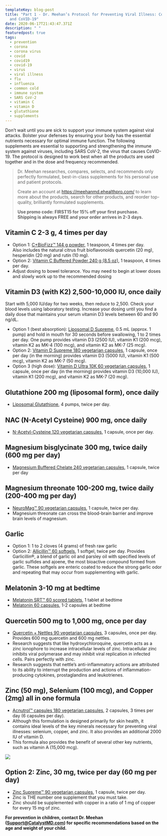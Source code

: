 ```yaml
---
templateKey: blog-post
title: "Part 1 - Dr. Meehan’s Protocol for Preventing Viral Illness: Colds, Flu,
  and CoVID-19"
date: 2020-06-17T21:43:47.371Z
description: " "
featuredpost: true
tags:
  - prevention
  - corona
  - corona virus
  - covid
  - covid19
  - covid-19
  - virus
  - viral illness
  - flu
  - influenza
  - common cold
  - immune system
  - SARS CoV-2
  - vitamin C
  - vitamin D
  - glutathione
  - supplements
---
```

Don’t wait until you are sick to support your immune system against viral attacks. Bolster your defenses by ensuring your body has the essential nutrients necessary for optimal immune function. The following supplements are essential to supporting and strengthening the immune system against viruses, including SARS CoV-2, the virus that causes CoVID-19. The protocol is designed to work best when all the products are used together and in the dose and frequency recommended. 

> Dr. Meehan researches, compares, selects, and recommends only perfectly formulated, best-in-class supplements for his personal use and patient protocols.
>
> Create an account at <https://meehanmd.ehealthpro.com/> to learn more about the products, search for other products, and reorder top-quality, brilliantly formulated supplements.
>
> **Use promo code: FIRST15 for 15% off your first purchase.\
> Shipping is always FREE and your order arrives in 2-3 days.**

<!--EndFragment-->

<!--StartFragment-->

## Vitamin C 2-3 g, 4 times per day

* Option 1: [C+BioFizz™ 144 g powder](https://meehanmd.ehealthpro.com/products/c-plus-bio-fizz-effervescent-144g-powder), 1 teaspoon, 4 times per day.\
  Also includes the natural citrus fruit bioflavonoids quercetin (20 mg), hesperidin (20 mg) and rutin (10 mg).
* Option 2: [Vitamin C Buffered Powder 240 g (8.5 oz)](https://meehanmd.ehealthpro.com/products/buffered-vitamin-c-powder-240g), 1 teaspoon, 4 times per day.
* Adjust dosing to bowel tolerance. You may need to begin at lower doses and slowly work up to the recommended dosing

## Vitamin D3 (with K2) 2,500-10,000 IU, once daily

Start with 5,000 IU/day for two weeks, then reduce to 2,500. Check your blood levels using laboratory testing. Increase your dosing until you find a daily dose that maintains your serum vitamin D3 levels between 60 and 90 ng/dL.

* Option 1 (best absorption): [Liposomal D Supreme](https://meehanmd.ehealthpro.com/products/liposomal-d-supreme), 0.5 mL (approx. 1 pump) and hold in mouth for 30 seconds before swallowing, 1 to 2 times per day. One pump provides vitamin D3 (2500 IU), vitamin K1 (200 mcg), vitamin K2 as MK-4 (100 mcg), and vitamin K2 as MK-7 (25 mcg).
* Option 2: [Vitamin D Supreme 180 vegetarian capsules](https://meehanmd.ehealthpro.com/products/vitamin-d-supreme-180-caps), 1 capsule, once per day (in the morning) provides vitamin D3 (5000 IU), vitamin K1 (500 mcg), vitamin K2 as MK-7 (50 mcg).
* Option 3 (high dose): [Vitamin D Ultra 10K 60 vegetarian capsules](https://meehanmd.ehealthpro.com/products/vitamin-d-ultra-10k-60-caps), 1 capsule, once per day (in the morning) provides vitamin D3 (10,000 IU), vitamin K1 (200 mcg), and vitamin K2 as MK-7 (20 mcg).

## Glutathione 200 mg (liposomal form), once daily

* [Liposomal Glutathione](https://meehanmd.ehealthpro.com/products/liposomal-glutathione), 4 pumps, twice per day.

## NAC (N-Acetyl Cysteine) 900 mg, once daily

* [N-Acetyl-Cysteine 120 vegetarian capsules](https://meehanmd.ehealthpro.com/products/n-acetyl-cysteine-120-caps), 1 capsule, once per day.

## Magnesium bisglycinate 300 mg, twice daily (600 mg per day)

* [Magnesium Buffered Chelate 240 vegetarian capsules](https://meehanmd.ehealthpro.com/products/magnesium-glycinate-chelate-240-capsules), 1 capsule, twice per day

## Magnesium threonate 100-200 mg, twice daily (200-400 mg per day)

* [NeuroMag™ 90 vegetarian capsules](https://meehanmd.ehealthpro.com/products/neuromag-90-capsules), 1 capsule, twice per day.
* Magnesium threonate can cross the blood-brain barrier and improve brain levels of magnesium.

## Garlic

* Option 1: 1 to 2 cloves (4 grams) of fresh raw garlic
* Option 2: [Allicillin™ 60 softgels](https://meehanmd.ehealthpro.com/products/allicillin-60-softgel), 1 softgel, twice per day. Provides Garlicillin®, a blend of garlic oil and parsley oil with specified levels of garlic sulfides and ajoene, the most bioactive compound formed from garlic. These softgels are enteric coated to reduce the strong garlic odor and repeating that may occur from supplementing with garlic.

## Melatonin 3-10 mg at bedtime

* [Melatonin SRT™ 60 scored tablets](https://meehanmd.ehealthpro.com/products/melatonin-srt-60-scored-tablets), 1 tablet at bedtime
* [Melatonin 60 capsules](https://meehanmd.ehealthpro.com/products/melatonin-3mg-60-capsules), 1-2 capsules at bedtime

## Quercetin 500 mg to 1,000 mg, once per day

* [Quercetin + Nettles 90 vegetarian capsules](https://meehanmd.ehealthpro.com/products/quercetin-plus-nettles-90-vegetarian-capsules), 3 capsules, once per day. Provides 600 mg quercetin and 600 mg nettles.
* Research suggests that like hydroxychloroquine, quercetin acts as a zinc ionophore to increase intracellular levels of zinc. Intracellular zinc inhibits viral polymerase and may inhibit viral replication in infected cells. Pairs perfectly with zinc.
* Research suggests that nettle’s anti-inflammatory actions are attributed to its ability to interrupt the production and actions of inflammation-producing cytokines, prostaglandins and leukotrienes.

## Zinc (50 mg), Selenium (100 mcg), and Copper (2mg) all in one formula

* [Acnutrol™ capsules 180 vegetarian capsules](https://meehanmd.ehealthpro.com/products/acnutrol-capsules-180-ct), 2 capsules, 3 times per day (6 capsules per day).
* Although this formulation is designed primarily for skin health, it contains ideal levels of the key minerals necessary for preventing viral illnesses: selenium, copper, and zinc. It also provides an additional 2000 IU of vitamin D.
* This formula also provides the benefit of several other key nutrients, such as vitamin A (15,000 mcg).

![](https://lh3.googleusercontent.com/o9mQvk5Yvh2dG84_Kgw_vO4chLf_WBeGG2zSrNY_3DoUrFKaLx6YcIsyx6A67YHDljGHd_VlIwrYsdl8r1NcNwhfpmBv2O0lYVhWUfYJBr3leLlH2T5rzmiMXI-VqB3vcQizsmbX)

## Option 2: Zinc, 30 mg, twice per day (60 mg per day)

* [Zinc Supreme™ 90 vegetarian capsules](https://meehanmd.ehealthpro.com/products/zinc-supreme-90-vegetarian-capsules), 1 capsule, twice per day.
* Zinc is THE number one supplement that you must take.
* Zinc should be supplemented with copper in a ratio of 1 mg of copper for every 15 mg of zinc.

**For prevention in children, contact Dr. Meehan ([Support@CatalystMD.com](mailto:Support@CatalystMD.com)) for specific recommendations based on the age and weight of your child.**

<!--EndFragment-->